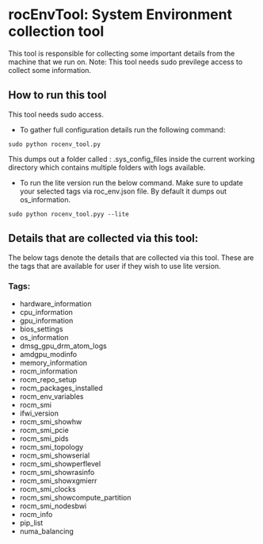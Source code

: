 # rocEnvTool: System Environment collection tool

This tool is responsible for collecting some important details from the machine that we run on. 
Note: This tool needs sudo previlege access to collect some information.

## How to run this tool

This tool needs sudo access. 
* To gather full configuration details run the following command:

```
sudo python rocenv_tool.py
```

This dumps out a folder called : .sys_config_files inside the current working directory which contains multiple folders with logs available.

* To run the lite version run the below command. Make sure to update your selected tags via roc_env.json file. By default it dumps out os_information.

```
sudo python rocenv_tool.pyy --lite
```

## Details that are collected via this tool:

The below tags denote the details that are collected via this tool. 
These are the tags that are available for user if they wish to use lite version.

### Tags:
*  hardware_information
*  cpu_information
*  gpu_information
*  bios_settings
*  os_information
*  dmsg_gpu_drm_atom_logs
*  amdgpu_modinfo
*  memory_information
*  rocm_information
*  rocm_repo_setup
*  rocm_packages_installed
*  rocm_env_variables
*  rocm_smi
*  ifwi_version
*  rocm_smi_showhw
*  rocm_smi_pcie
*  rocm_smi_pids
*  rocm_smi_topology
*  rocm_smi_showserial
*  rocm_smi_showperflevel
*  rocm_smi_showrasinfo
*  rocm_smi_showxgmierr
*  rocm_smi_clocks
*  rocm_smi_showcompute_partition
*  rocm_smi_nodesbwi
*  rocm_info
*  pip_list
*  numa_balancing
